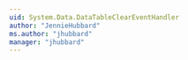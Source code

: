 ```yaml
---
uid: System.Data.DataTableClearEventHandler
author: "JennieHubbard"
ms.author: "jhubbard"
manager: "jhubbard"
---
```


